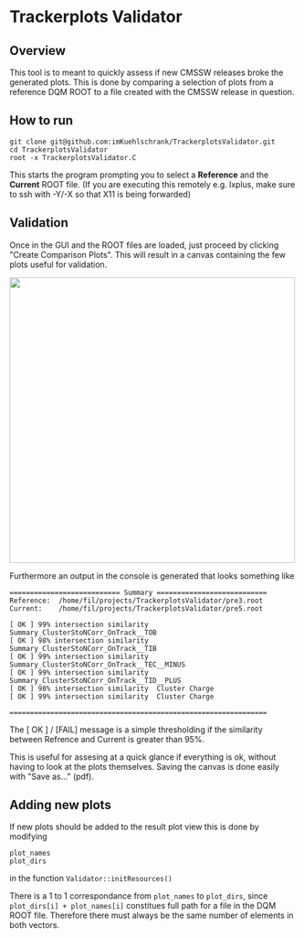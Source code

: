 # Trackerplots Validator

## Overview

This tool is to meant to quickly assess if new CMSSW releases broke the generated plots.
This is done by comparing a selection of plots from a reference DQM ROOT to a file created with the CMSSW release in question.

## How to run
```
git clone git@github.com:imKuehlschrank/TrackerplotsValidator.git
cd TrackerplotsValidator
root -x TrackerplotsValidator.C
```

This starts the program prompting you to select a <b>Reference</b> and the <b>Current</b> ROOT file.
(If you are executing this remotely e.g. lxplus, make sure to ssh with -Y/-X so that X11 is being forwarded)

## Validation

Once in the GUI and the ROOT files are loaded, just proceed by clicking "Create Comparison Plots". This will result in a canvas containing the few plots useful for validation.

<img src="https://raw.githubusercontent.com/imKuehlschrank/TrackerplotsValidator/master/doc/demo.png" width="500">

Furthermore an output in the console is generated that looks something like 

```
=========================== Summary =========================== 
Reference: 	/home/fil/projects/TrackerplotsValidator/pre3.root
Current: 	/home/fil/projects/TrackerplotsValidator/pre5.root

[ OK ] 99% intersection similarity 	Summary_ClusterStoNCorr_OnTrack__TOB
[ OK ] 98% intersection similarity 	Summary_ClusterStoNCorr_OnTrack__TIB
[ OK ] 99% intersection similarity 	Summary_ClusterStoNCorr_OnTrack__TEC__MINUS
[ OK ] 99% intersection similarity 	Summary_ClusterStoNCorr_OnTrack__TID__PLUS
[ OK ] 98% intersection similarity 	Cluster Charge
[ OK ] 99% intersection similarity 	Cluster Charge

=============================================================== 

```

The [ OK ] / [FAIL] message is a simple thresholding if the similarity between Refrence and Current is greater than 95%.

This is useful for assesing at a quick glance if everything is ok, without having to look at the plots themselves.
Saving the canvas is done easily with "Save as..." (pdf).


## Adding new plots

If new plots should be added to the result plot view this is done by modifying
```
plot_names
plot_dirs 
```
in the function <code>Validator::initResources()</code>


There is a 1 to 1 correspondance from <code>plot_names</code> to <code>plot_dirs</code>, since <code>plot_dirs[i] + plot_names[i]</code> constitues full path for a file in the DQM ROOT file. Therefore there must always be the same number of elements in both vectors.
